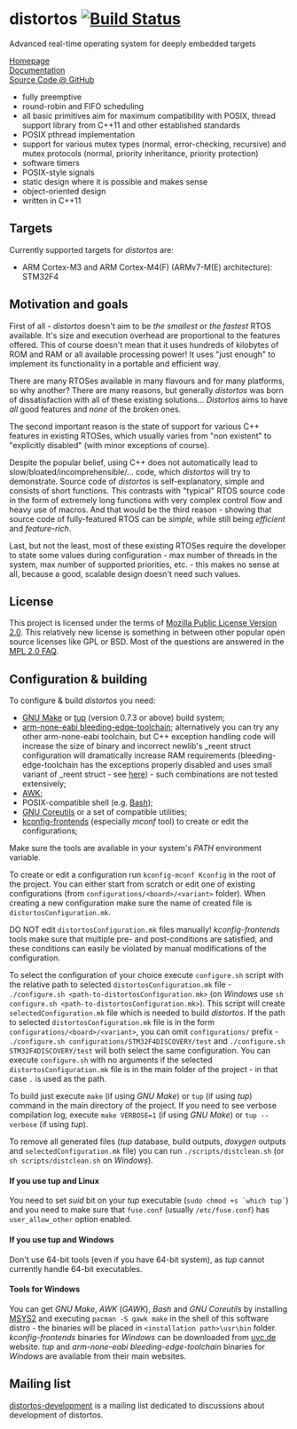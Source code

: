 distortos [![Build Status](https://travis-ci.org/DISTORTEC/distortos.svg)](https://travis-ci.org/DISTORTEC/distortos)
=========

Advanced real-time operating system for deeply embedded targets

[Homepage](http://distortos.org/)<br/>
[Documentation](http://distortos.org/documentation/)<br/>
[Source Code @ GitHub](https://github.com/DISTORTEC/distortos)<br/>

- fully preemptive
- round-robin and FIFO scheduling
- all basic primitives aim for maximum compatibility with POSIX, thread support library from C++11 and other established
  standards
- POSIX pthread implementation
- support for various mutex types (normal, error-checking, recursive) and mutex protocols (normal, priority inheritance,
  priority protection) 
- software timers
- POSIX-style signals
- static design where it is possible and makes sense
- object-oriented design
- written in C++11

Targets
-------

Currently supported targets for *distortos* are:

- ARM Cortex-M3 and ARM Cortex-M4(F) (ARMv7-M(E) architecture): STM32F4

Motivation and goals
--------------------

First of all - *distortos* doesn't aim to be *the smallest* or *the fastest* RTOS available. It's size and execution
overhead are proportional to the features offered. This of course doesn't mean that it uses hundreds of kilobytes of ROM
and RAM or all available processing power! It uses "just enough" to implement its functionality in a portable and
efficient way.

There are many RTOSes available in many flavours and for many platforms, so why another? There are many reasons, but
generally *distortos* was born of dissatisfaction with all of these existing solutions... *Distortos* aims to have *all*
good features and *none* of the broken ones.

The second important reason is the state of support for various C++ features in existing RTOSes, which usually varies
from "non existent" to "explicitly disabled" (with minor exceptions of course).

Despite the popular belief, using C++ does not automatically lead to slow/bloated/incomprehensible/... code, which
*distortos* will try to demonstrate. Source code of *distortos* is self-explanatory, simple and consists of short
functions. This contrasts with "typical" RTOS source code in the form of extremely long functions with very complex
control flow and heavy use of macros. And that would be the third reason - showing that source code of fully-featured
RTOS can be *simple*, while still being *efficient* and *feature-rich*.

Last, but not the least, most of these existing RTOSes require the developer to state some values during configuration -
max number of threads in the system, max number of supported priorities, etc. - this makes no sense at all, because a
good, scalable design doesn't need such values.

License
-------

This project is licensed under the terms of [Mozilla Public License Version 2.0](https://www.mozilla.org/MPL/2.0/). This
relatively new license is something in between other popular open source licenses like GPL or BSD. Most of the questions
are answered in the [MPL 2.0 FAQ](https://www.mozilla.org/MPL/2.0/FAQ.html).

Configuration & building
------------------------

To configure & build *distortos* you need:
- [GNU Make](http://www.gnu.org/software/make/) or [tup](http://gittup.org/tup/) (version 0.7.3 or above) build system;
- [arm-none-eabi bleeding-edge-toolchain](https://sourceforge.net/projects/bleeding-edge/); alternatively you can try
  any other arm-none-eabi toolchain, but C++ exception handling code will increase the size of binary and incorrect
  newlib's _reent struct configuration will dramatically increase RAM requirements (bleeding-edge-toolchain has the
  exceptions properly disabled and uses small variant of _reent struct - see
  [here](http://www.freddiechopin.info/en/articles/35-arm/87-bleeding-edge-toolchain-o-co-chodzi)) - such combinations
  are not tested extensively;
- [AWK](https://en.wikipedia.org/wiki/AWK);
- POSIX-compatible shell (e.g. [Bash](https://www.gnu.org/software/bash/));
- [GNU Coreutils](http://www.gnu.org/software/coreutils/coreutils.html) or a set of compatible utilities;
- [kconfig-frontends](http://ymorin.is-a-geek.org/projects/kconfig-frontends) (especially *mconf* tool) to create or
  edit the configurations;

Make sure the tools are available in your system's *PATH* environment variable.

To create or edit a configuration run `kconfig-mconf Kconfig` in the root of the project. You can either start from
scratch or edit one of existing configurations (from `configurations/<board>/<variant>` folder). When creating a
new configuration make sure the name of created file is `distortosConfiguration.mk`.

DO NOT edit `distortosConfiguration.mk` files manually! *kconfig-frontends* tools make sure that multiple pre- and
post-conditions are satisfied, and these conditions can easily be violated by manual modifications of the configuration.

To select the configuration of your choice execute `configure.sh` script with the relative path to selected
`distortosConfiguration.mk` file - `./configure.sh <path-to-distortosConfiguration.mk>` (on *Windows* use
`sh configure.sh <path-to-distortosConfiguration.mk>`). This script will create `selectedConfiguration.mk`
file which is needed to build *distortos*. If the path to selected `distortosConfiguration.mk` file is in the form
`configurations/<board>/<variant>`, you can omit `configurations/` prefix -
`./configure.sh configurations/STM32F4DISCOVERY/test` and `./configure.sh STM32F4DISCOVERY/test` will both
select the same configuration. You can execute `configure.sh` with no arguments if the selected
`distortosConfiguration.mk` file is in the main folder of the project - in that case `.` is used as the path.

To build just execute `make` (if using *GNU Make*) or `tup` (if using *tup*) command in the main directory of the
project. If you need to see verbose compilation log, execute `make VERBOSE=1` (if using *GNU Make*) or
`tup --verbose` (if using *tup*).

To remove all generated files (*tup* database, build outputs, *doxygen* outputs and `selectedConfiguration.mk` file)
you can run `./scripts/distclean.sh` (or `sh scripts/distclean.sh` on *Windows*).

#### If you use tup and Linux

You need to set *suid* bit on your *tup* executable (`` sudo chmod +s `which tup` ``) and you need to make sure that
`fuse.conf` (usually `/etc/fuse.conf`) has `user_allow_other` option enabled.

#### If you use tup and Windows

Don't use 64-bit tools (even if you have 64-bit system), as *tup* cannot currently handle 64-bit executables.

#### Tools for Windows

You can get *GNU Make*, *AWK* (*GAWK*), *Bash* and *GNU Coreutils* by installing [MSYS2](https://msys2.github.io/) and
executing `pacman -S gawk make` in the shell of this software distro - the binaries will be placed in
`<installation path>\usr\bin` folder. *kconfig-frontends* binaries for *Windows* can be downloaded from
[uvc.de](http://uvc.de/posts/linux-kernel-configuration-tool-kconfig-under-windows.html) website. *tup* and
*arm-none-eabi bleeding-edge-toolchain* binaries for *Windows* are available from their main websites.

Mailing list
------------

[distortos-development](https://lists.sourceforge.net/lists/listinfo/distortos-development) is a mailing list dedicated
to discussions about development of distortos.
